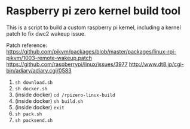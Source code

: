 # Raspberry pi zero kernel build tool

This is a script to build a custom raspberry pi kernel, including a kernel patch to fix dwc2 wakeup issue.

Patch reference: <https://github.com/pikvm/packages/blob/master/packages/linux-rpi-pikvm/1003-remote-wakeup.patch> <https://github.com/raspberrypi/linux/issues/3977> <http://www.dt8.jp/cgi-bin/adiary/adiary.cgi/0583>

1. `sh download.sh`
1. `sh docker.sh`
1. (inside docker) `cd /rpizero-linux-build`
1. (inside docker) `sh build.sh`
1. (inside docker) `exit`
1. `sh pack.sh`
1. `sh packsend.sh`